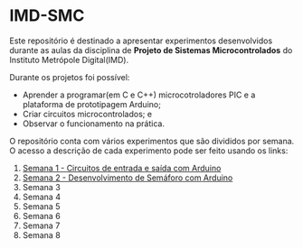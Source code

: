 # IMD-SMC

Este repositório é destinado a apresentar experimentos desenvolvidos durante as aulas da disciplina de **Projeto de Sistemas Microcontrolados** do Instituto Metrópole Digital(IMD).

Durante os projetos foi possível:
- Aprender a programar(em C e C++) microcotroladores PIC e a plataforma de prototipagem Arduino;
- Criar circuitos microcontrolados; e
- Observar o funcionamento na prática.

O repositório conta com vários experimentos que são divididos por semana. O acesso a descrição de cada experimento pode ser feito usando os links:

1. [Semana 1 - Circuitos de entrada e saída com Arduino](./src/Semana1/semana1.md)
2. [Semana 2 - Desenvolvimento de Semáforo com Arduino](./src/Semana2/semana2.md)
3. Semana 3
4. Semana 4
5. Semana 5
6. Semana 6
7. Semana 7
8. Semana 8